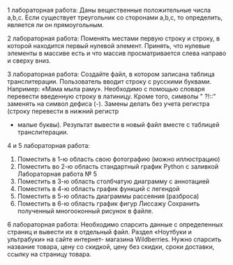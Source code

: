 1 лабораторная работа:
Даны вещественные положительные числа a,b,c. Если существует
треугольник со сторонами a,b,c, то определить, является ли он
прямоугольным.


2 лабораторная работа:
Поменять местами первую строку и строку, в которой находится
первый нулевой элемент. Принять, что нулевые элементы в массиве
есть и что массив просматривается слева направо и сверху вниз.


3 лабораторная работа: 
Создайте файл, в котором записана таблица транслитерации. Пользователь вводит
строку с русскими буквами. Например: «Мама мыла раму». Необходимо с помощью
словаря перевести введенную строку в латиницу. Кроме того, символы " ?!::" заменять на
символ дефиса (-). Замены делать без учета регистра (строку перевести в нижний регистр
- малые буквы). Результат вывести в новый файл вместе с таблицей транслитерации.


4 и 5 лабораторная работа:
1. Поместить в 1-ю область свою фотографию (можно
иллюстрацию)
2. Поместить во 2-ю область стандартный график Python с заливкой
Лабораторная работа № 5
3. Поместить в 3-ю область столбчатую диаграмму с аннотацией
4. Поместить в 4-ю область график функций с легендой
5. Поместить в 5-ю область диаграммы рассеяния (разброса)
6. Поместить в 6-ю область график фигур Лиссажу
Сохранить полученный многооконный рисунок в файле.


6 лабораторная работа:
Необходимо спарсить данные с определенных страниц и вывести их в
отдельный файл.
Раздел «Ноутбуки и ультрабуки» на сайте интернет-
магазина Wildberries. Нужно спарсить название товара, цену со
скидкой, цену без скидки, сроки доставки, ссылку на страницу товара.


